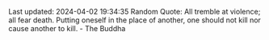 Last updated: 2024-04-02 19:34:35
Random Quote: All tremble at violence; all fear death. Putting oneself in the place of another, one should not kill nor cause another to kill. - The Buddha